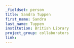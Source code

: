 ```yaml
---
_fieldset: person
title: Sandra Tuppen
first_name: Sandra
last_name: Tuppen
institution: British Library
project_group: collaborators
link: 
---
```

